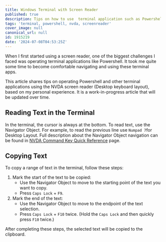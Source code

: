 ```yaml
---
title: Windows Terminal with Screen Reader
published: true
description: Tips on how to use  terminal application such as Powershell with NVDA screen reader.
tags: 'terminal, powershell, nvda, screenreader'
cover_image: null
canonical_url: null
id: 1915219
date: '2024-07-08T04:53:25Z'
---
```

When I first started using a screen reader, one of the biggest challenges I faced was operating terminal applications like Powershell. It took me quite some time to become comfortable navigating and using these terminal apps.

This article shares tips on operating Powershell and other terminal applications using the NVDA screen reader (Desktop keyboard layout), based on my personal experience. It is a work-in-progress article that will be updated over time.

## Reading Text in the Terminal
In the terminal, the cursor is always at the bottom. To read text, use the Navigator Object. For example, to read the previous line use `Numpad 7`for Desktop Layout. Full description about the Navigator Object navigation can be found in [NVDA Command Key Quick Reference](https://www.nvaccess.org/files/nvdaTracAttachments/455/keycommands%20with%20laptop%20keyboard%20layout.html) page.


## Copying Text
To copy a range of text in the terminal, follow these steps:
1. Mark the start of the text to be copied: 
   - Use the Navigator Object to move to the starting point of the text you want to copy. 
   - Press `Caps Lock` + `F9`.
2. Mark the end of the text:
   - Use the Navigator Object to move to the endpoint of the text selection.
   - Press `Caps Lock` + `F10` twice. (Hold the `Caps Lock` and then quickly press `F10` twice.)

After completing these steps, the selected text will be copied to the clipboard.

